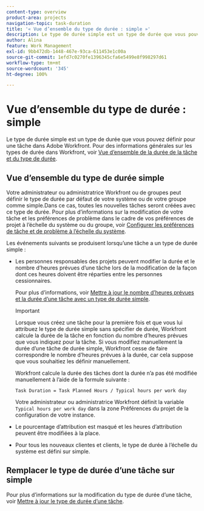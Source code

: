 ```yaml
---
content-type: overview
product-area: projects
navigation-topic: task-duration
title: '« Vue d’ensemble du type de durée : simple »'
description: Le type de durée simple est un type de durée que vous pouvez définir pour une tâche dans Adobe Workfront. Pour des informations générales sur les types de durée dans Workfront, voir Vue d’ensemble de la durée de la tâche et du type de durée.
author: Alina
feature: Work Management
exl-id: 9bb472db-1448-467e-93ca-611453e1c00a
source-git-commit: 1efd7c0270fe1396345cfa6e5499e8f998297d61
workflow-type: tm+mt
source-wordcount: '345'
ht-degree: 100%

---
```


# Vue d’ensemble du type de durée : simple

Le type de durée simple est un type de durée que vous pouvez définir pour une tâche dans Adobe Workfront. Pour des informations générales sur les types de durée dans Workfront, voir [Vue d’ensemble de la durée de la tâche et du type de durée](../../../manage-work/tasks/taskdurtn/task-duration-and-duration-type.md).

## Vue d’ensemble du type de durée simple

Votre administrateur ou administratrice Workfront ou de groupes peut définir le type de durée par défaut de votre système ou de votre groupe comme simple.Dans ce cas, toutes les nouvelles tâches seront créées avec ce type de durée. Pour plus d’informations sur la modification de votre tâche et les préférences de problème dans le cadre de vos préférences de projet à l’échelle du système ou du groupe, voir [Configurer les préférences de tâche et de problème à l’échelle du système](../../../administration-and-setup/set-up-workfront/configure-system-defaults/set-task-issue-preferences.md).

Les événements suivants se produisent lorsqu’une tâche a un type de durée simple :

* Les personnes responsables des projets peuvent modifier la durée et le nombre d’heures prévues d’une tâche lors de la modification de la façon dont ces heures doivent être réparties entre les personnes cessionnaires.

  Pour plus d’informations, voir [Mettre à jour le nombre d’heures prévues et la durée d’une tâche avec un type de durée simple](../../../manage-work/tasks/taskdurtn/update-planned-hours-duration-for-simple-duration-task.md).

  >[!IMPORTANT]
  >
  >Lorsque vous créez une tâche pour la première fois et que vous lui attribuez le type de durée simple sans spécifier de durée, Workfront calcule la durée de la tâche en fonction du nombre d’heures prévues que vous indiquez pour la tâche. Si vous modifiez manuellement la durée d’une tâche de durée simple, Workfront cesse de faire correspondre le nombre d’heures prévues à la durée, car cela suppose que vous souhaitiez les définir manuellement.
  >
  >Workfront calcule la durée des tâches dont la durée n’a pas été modifiée manuellement à l’aide de la formule suivante :
  >
  > `Task Duration = Task Planned Hours / Typical hours per work day`
  >
  >Votre administrateur ou administratrice Workfront définit la variable `Typical hours per work day` dans la zone Préférences du projet de la configuration de votre instance.

* Le pourcentage d’attribution est masqué et les heures d’attribution peuvent être modifiées à la place.
* Pour tous les nouveaux clientes et clients, le type de durée à l’échelle du système est défini sur simple.

## Remplacer le type de durée d’une tâche sur simple

Pour plus d’informations sur la modification du type de durée d’une tâche, voir [Mettre à jour le type de durée d’une tâche](../../../manage-work/tasks/taskdurtn/update-duration-type-of-task.md).

<!--
<p data-mc-conditions="QuicksilverOrClassic.Draft mode">(NOTE: replaced with new article linked above)</p>
-->

<!--
<ol data-mc-conditions="QuicksilverOrClassic.Draft mode">
<li value="1">Go to a task for which you want to change the Duration Type.</li>
<li value="2"> <p data-mc-conditions="QuicksilverOrClassic.Quicksilver">Click <strong>Task Details</strong> in the left panel, then in the Overview area double click <strong>Duration Type</strong>. </p> </li>
<li value="3"> <p>Select <strong>Simple</strong> from the drop-down menu.</p> </li>
<li value="4">Click <strong>Save</strong> <strong>Changes</strong><strong>.</strong></li>
</ol>
-->
